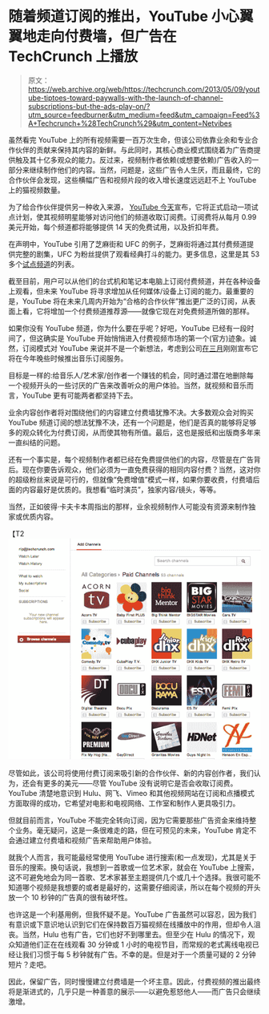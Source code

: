 # 随着频道订阅的推出，YouTube 小心翼翼地走向付费墙，但广告在 TechCrunch 上播放

> 原文：<https://web.archive.org/web/https://techcrunch.com/2013/05/09/youtube-tiptoes-toward-paywalls-with-the-launch-of-channel-subscriptions-but-the-ads-play-on/?utm_source=feedburner&utm_medium=feed&utm_campaign=Feed%3A+Techcrunch+%28TechCrunch%29&utm_content=Netvibes>

虽然看完 YouTube 上的所有视频需要一百万次生命，但该公司依靠业余和专业合作伙伴的贡献来保持其内容的新鲜。与此同时，其核心商业模式围绕着为广告商提供触及其十亿多观众的能力。反过来，视频制作者依赖(或想要依赖)广告收入的一部分来继续制作他们的内容。当然，问题是，这些广告令人生厌，而且最终，它的合作伙伴会发现，这些横幅广告和视频片段的收入增长速度远远赶不上 YouTube 上的猫视频数量。

为了给合作伙伴提供另一种收入来源， [YouTube 今天](https://web.archive.org/web/20221206232326/http://youtube-global.blogspot.com/2013/05/yt-pc-2013.html)宣布，它将正式启动一项试点计划，使其视频明星能够对访问他们的频道收取订阅费。订阅费将从每月 0.99 美元开始，每个频道都将能够提供 14 天的免费试用，以及折扣年费。

在声明中，YouTube 引用了芝麻街和 UFC 的例子，芝麻街将通过其付费频道提供完整的剧集，UFC 为粉丝提供了观看经典打斗的能力。更多信息，这里是其 53 多个[试点频道](https://web.archive.org/web/20221206232326/http://www.youtube.com/channels/paid_channels)的列表。

截至目前，用户可以从他们的台式机和笔记本电脑上订阅付费频道，并在各种设备上观看，但未来 YouTube 将寻求增加从任何媒体/设备上订阅的能力。最重要的是，YouTube 将在未来几周内开始为“合格的合作伙伴”推出更广泛的订阅，从表面上看，它将增加一个付费频道推荐源——就像它现在对免费频道所做的那样。

如果你没有 YouTube 频道，你为什么要在乎呢？好吧，YouTube 已经有一段时间了，但这确实是 YouTube 开始悄悄进入付费视频市场的第一个(官方)迹象。诚然，订阅模式对 YouTube 来说并不是一个新想法，考虑到公司[在三月](https://web.archive.org/web/20221206232326/https://beta.techcrunch.com/2013/03/05/youtube-to-launch-music-subscriptions/)刚刚宣布它将在今年晚些时候推出音乐订阅服务。

目标是一样的:给音乐人/艺术家/创作者一个赚钱的机会，同时通过潜在地删除每一个视频开头的一些讨厌的广告来改善听众的用户体验。当然，就视频和音乐而言，YouTube 更有可能两者都坚持下去。

业余内容创作者将对围绕他们的内容建立付费墙犹豫不决。大多数观众会对购买 YouTube 频道订阅的想法犹豫不决，还有一个问题是，他们是否真的能够将足够多的观众转化为付费订阅，从而使其物有所值。最后，这也是报纸和出版商多年来一直纠结的问题。

还有一个事实是，每个视频制作者都已经在免费提供他们的内容，尽管是在广告背后。现在你要告诉观众，他们必须为一直免费获得的相同内容付费？当然，这对你的超级粉丝来说是可行的，但就像“免费增值”模式一样，如果你要收费，付费墙后面的内容最好是优质的。我想看“临时演员”，独家内容/镜头，等等。

当然，正如彼得·卡夫卡本周指出的那样，业余视频制作人可能没有资源来制作独家或优质内容。

【T2![Screen shot 2013-05-09 at 3.54.10 PM](img/282bd05b9d6ed055e91c82358e6fc89e.png)

尽管如此，该公司将使用付费订阅来吸引新的合作伙伴、新的内容创作者，我们认为，还会有更多的美元——尽管 YouTube 没有说明它是否会收取订阅费。YouTube 清楚地意识到 Hulu、网飞、Vimeo 和其他视频网站在订阅和点播模式方面取得的成功，它希望对电影和电视网络、工作室和制作人更具吸引力。

但就目前而言，YouTube 不能完全转向订阅，因为它需要那些广告资金来维持整个业务。毫无疑问，这是一条很难走的路，但在可预见的未来，YouTube 肯定不会通过建立付费墙和视频广告来帮助用户体验。

就我个人而言，我可能最经常使用 YouTube 进行搜索(和一点发现)，尤其是关于音乐的搜索。换句话说，我想到一首歌或一位艺术家，就会在 YouTube 上搜索，这不可避免地会为同一首歌、艺术家甚至主题提供几个或几十个选择。我很可能不知道哪个视频是我想要的或者是最好的，这需要仔细阅读，所以在每个视频的开头放一个 10 秒钟的广告真的很有破坏性。

也许这是一个利基用例，但我怀疑不是。YouTube 广告虽然可以容忍，因为我们有意识或下意识地认识到它们在保持数百万猫视频在线播放中的作用，但却令人沮丧。当然，Hulu 也有广告，它们也好不到哪里去。但至少在 Hulu 的情况下，观众知道他们正在在线观看 30 分钟或 1 小时的电视节目，而常规的老式离线电视已经让我们习惯于每 5 秒钟就有广告。不幸的是。但是对于一个质量可疑的 2 分钟短片？走吧。

因此，保留广告，同时慢慢建立付费墙是一个坏主意。因此，付费视频的推出最终将是渐进式的，几乎只是一种善意的展示——以避免惹怒他人——而广告只会继续激增。